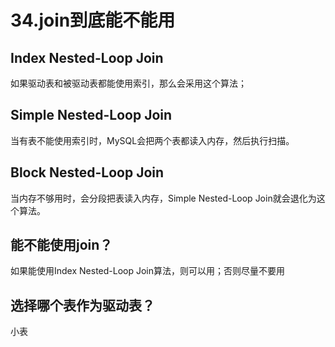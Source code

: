 # 34.join到底能不能用


## Index Nested-Loop Join

如果驱动表和被驱动表都能使用索引，那么会采用这个算法；

## Simple Nested-Loop Join

当有表不能使用索引时，MySQL会把两个表都读入内存，然后执行扫描。

## Block Nested-Loop Join

当内存不够用时，会分段把表读入内存，Simple Nested-Loop Join就会退化为这个算法。

## 能不能使用join？

如果能使用Index Nested-Loop Join算法，则可以用；否则尽量不要用

## 选择哪个表作为驱动表？

小表


